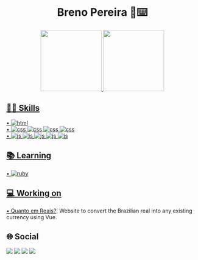 <h1 align="center">Breno Pereira 👤⌨️</h1>

<div align="center">
  <a href="https://brenopereira.com">
  <img height="160em" src="https://github-readme-stats.vercel.app/api?username=brenoeddye&show_icons=true&theme=nord&include_all_commits=true&count_private=true"/>
  <img height="160em" src="https://github-readme-stats.vercel.app/api/top-langs/?username=brenoeddye&layout=compact&langs_count=7&theme=nord"/>
</div>

## 🤹🏻 Skills
• ![html](https://img.shields.io/badge/HTML-UX/UI-red?style=for-the-badge&logo=html5)<br>
• ![css](https://img.shields.io/badge/CSS-Sass-CC6699?style=for-the-badge&logo=sass) ![css](https://img.shields.io/badge/CSS-Bootstrap-7952B3?style=for-the-badge&logo=bootstrap) ![css](https://img.shields.io/badge/CSS-Styled%20Component-DB7093?style=for-the-badge&logo=styled-components) ![css](https://img.shields.io/badge/CSS-Less-1d365d?style=for-the-badge&logo=less)<br>
• ![js](https://img.shields.io/badge/JS-Vue-50BB7A?style=for-the-badge&logo=vue.js) ![js](https://img.shields.io/badge/JS-React-61DAFB?style=for-the-badge&logo=react) ![js](https://img.shields.io/badge/JS-Vite-646CFF?style=for-the-badge&logo=vite) ![js](https://img.shields.io/badge/JS-Node-84ba64?style=for-the-badge&logo=node.js) ![js](https://img.shields.io/badge/JS-jQuery-0769AD?style=for-the-badge&logo=jquery)

## 📚 Learning
• ![ruby](https://img.shields.io/badge/Backend-Ruby-CC342D?style=for-the-badge&logo=ruby)<br>

## 💻 Working on
• [Quanto em Reais?](https://github.com/brenoeddye/quanto-em-reais): Website to convert the Brazilian real into any existing currency using Vue.

## 🌐 Social
  <div> 
  <a href="https://instagram.com/brenoeddye" target="_blank"><img src="https://img.shields.io/badge/Insta-BrenoEddye-E4405F?style=for-the-badge&logo=instagram" target="_blank"></a>
  <a href = "mailto:brenopereira856@gmail.com"><img src="https://img.shields.io/badge/GMAIL-Breno-EA4335?style=for-the-badge&logo=gmail" target="_blank"></a>
  <a href="https://www.linkedin.com/in/brenoeddye" target="_blank"><img src="https://img.shields.io/badge/linkedIn-Breno%20Pereira-0A66C2?style=for-the-badge&logo=linkedin" target="_blank"></a> 
  <a href="https://brenopereira.com" target="_blank"><img src="https://img.shields.io/badge/Portfolio-Breno%20Pereira-4FC08D?style=for-the-badge&logo=vue.js" target="_blank"></a> 
</div>
